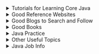 <details><summary>Tutorials for Learning Core Java</summary>
<p>

- [Greenfoot Introducting Java using 2d Animation](https://www.greenfoot.org/doc/joy-of-code)
- [Princenton On-line Textbook](https://introcs.cs.princeton.edu/java/home/)
- [How To Do It In Java](https://howtodoinjava.com)
- [W3 School Java Tutorial](https://www.w3schools.com/java/)
- [Udacity Introduction to Java Course](http://horstmann.com/sjsu/cs046/)
- [Java Review in 60 Minutes](https://youtu.be/3Ky9MZyL8r4)
- [The Official Java Tutorials](https://docs.oracle.com/javase/tutorial/)
- [Udemy Java Programming Masterclass for Software Developers (around $10.00)](https://www.udemy.com/java-the-complete-java-developer-course/)
- [Udemy Java Tutorial for Complete Beginners (free)](https://www.udemy.com/course/java-tutorial/)
- [JavaBrains - Java and JavaScript Coverage](https://javabrains.io/topics/)
- [Beginners Book Java Tutorial](https://beginnersbook.com/java-tutorial-for-beginners-with-examples/)

</p>
</details>

<details><summary>Good Reference Websites</summary>
<p>
  
- [Survival Guide from Java WEB20](https://www.gettoby.com/p/3hk9v0vk0q5g)
- [Specific Lambda Java Class Info Done by a Former Student](https://github.com/austie702/java-glossary-tutorial.git)
- [Official Website for Spring](https://spring.io)
- [On Going Glossary for JX (started by Austin Howes)](https://github.com/austie702/java-glossary-tutorial.git)
- [TutorialsPoint Spring Framework](https://www.tutorialspoint.com/spring/index.htm)
- [Geeks for Geeks Java Programming](https://www.geeksforgeeks.org/java/)
- [Kode Java](https://kodejava.org/)
- [Jenkov Tutorials](http://tutorials.jenkov.com/)

</p>
</details>

<details><summary>Good Blogs to Search and Follow</summary>
<p>
  
- [Baeldung](https://www.baeldung.com)
- [Spring Frame Work Guru](https://springframework.guru)
- [Callicoder](https://www.callicoder.com/categories/java/)
- [DZone](https://dzone.com/)
- [Pivotal Spring Blog](https://spring.io/blog)
- [The Clean Coder](https://blog.cleancoder.com)
- [Harrison Brock - former student](https://harrisonbrock.blog/)

</p>
</details>

<details><summary>Good Books</summary>
<p>

- [Java Methods - my go to book for Core Java](http://www.skylit.com/jm.html)
- [Code Dated but set the foundation for Java Spring](https://www.amazon.com/Spring-REST-Balaji-Varanasi/dp/1484208242)
- [THE book on writing effective Java Code](https://www.amazon.com/Effective-Java-Joshua-Bloch-ebook/dp/B078H61SCH/)
- [Data Structures and Algorithms in Java](https://www.amazon.com/Data-Structures-Algorithms-Java-6th-ebook/dp/B00JDRQF8C/)
- [Cracking the Coding Interview](https://www.amazon.com/Cracking-Coding-Interview-Programming-Questions/dp/0984782850)
- [14 great Java books you need to read before you die](https://marcus-biel.com/must-reads/)

---

</p>
</details>

<details><summary>Java Practice</summary>
<p>

- [Space Battle Arena - Fun practice with Java! Requires some setting up and 2+ people for best results](http://mikeware.github.io/SpaceBattleArena/)
- [Robocode - Similar to Space Battle](https://robocode.sourceforge.io/)
- [Code Wars](https://www.codewars.com/)
- [playlist features the author of Cracking the Code Interview showing solutions to Algorithms problems in Java from the HankerRank Youtube channel](https://www.youtube.com/watch?v=KEEKn7Me-ms&list=PLI1t_8YX-ApvMthLj56t1Rf-Buio5Y8KL)

---

</p>
</details>

<details><summary>Other Useful Topics</summary>
<p>
  
- [R!OT - Leading our community in capturing IoT opportunties](https://ncriot.org/)
- [An Introduction to Task-Oriented Programming](https://www.freecodecamp.org/news/dmpl/)
- [Top 5 machine learning libraries for Java](https://jaxenter.com/top-5-machine-learning-libraries-java-132091.html)
- [Build Your Own First Person Shooter / Survival Game in Unity Udemy (around $10.00)](https://www.udemy.com/course/build-your-own-first-person-shooter-survival-game-in-unity/)
- [High Scalability Websites](http://highscalability.com/)
- [Telosys: The Simplest and Lightest Code Generator](http://www.telosys.org/)

### GitHub

- [How to Unfork a repo on GitHub](https://dev.to/nickymeuleman/how-to-unfork-a-repo-on-github-2a8)
- [GitHub Learning Lab](https://lab.github.com/)

### Scrum

- [Learn scrum with Jira Software](https://www.atlassian.com/agile/tutorials/how-to-do-scrum-with-jira-software)
- [Life Cycle SDLC Scrum Step Step/](https://xbsoftware.com/blog/software-development-life-cycle-sdlc-scrum-step-step/)
- [The Scrum Handbook](https://www.scruminc.com/wp-content/uploads/2014/07/The-Scrum-Handbook.pdf)

### Jenkins

- [Build a Java app with Maven and Jenkins](https://jenkins.io/doc/tutorials/build-a-java-app-with-maven/)

### Centralized Configuration

- [From Spring.io](https://spring.io/guides/gs/centralized-configuration/)
- [Spring Cloud Configuration](https://cloud.spring.io/spring-cloud-static/spring-cloud-config/1.3.1.RELEASE/)
- [Continous Integration](https://www.martinfowler.com/articles/continuousIntegration.html)
- [How to Use the Spring Config Server](https://dzone.com/articles/using-spring-config-server)
- [Baeldung A Guide to Spring Boot Admin](https://www.baeldung.com/spring-boot-admin)

---

</p>
</details>

<details><summary>Java Job Info</summary>
<p>

- [Java job market trends for 2019 from Recallact](https://www.recallact.com/presentation/java-job-market-trends-2019)
- [Companies Using Java from Stackshare](https://stackshare.io/java)

### Job Sites

- [RemoteSome](https://www.remotesome.com/)
- [Huntr - Ground Control for Your Job Search](https://huntr.co/)

### Resume and such Job Tips

- [Make Your Job Application Robot-Proof](https://www.wsj.com/articles/make-your-job-application-robot-proof-11576492201?mod=hp_lead_pos12)
- [How to make a LinkedIn page that wows recruiters, according to the guy who overhauled its design](https://www.businessinsider.com/how-to-best-use-your-linkedin-page-2017-3)
- [Job Seekers: Here’s a Step-by-Step Guide on How to Write a Good Resume](https://www.thepennyhoarder.com/make-money/career/how-to-write-a-resume-guide/)

### Where to live

- [US Cities and Towns Info](https://www.citytowninfo.com/places)
- [Cost of Living Calculator from BestPlaces](https://www.bestplaces.net/cost-of-living/)
- [Cost of Living Calculator from Payscale](https://www.payscale.com/cost-of-living-calculator)

### Interview Preparation

- [Java Interview Prep and More - YouTube Channel](https://www.youtube.com/channel/UC1fLEeYICmo3O9cUsqIi7HA)
- [3 Month Coding Interview Preparation Bootcamp](https://medium.com/educative/3-month-coding-interview-bootcamp-904422926ce8)
- [Interview Cake](https://www.interviewcake.com/)

### Other Advice

- [How to do a code review](https://google.github.io/eng-practices/review/reviewer/)
- [HOW TO GET A JOB ANYWHERE WITH NO CONNECTIONS](https://cultivatedculture.com/how-to-get-a-job-anywhere-no-connections/)
- [Top-Paying IT Certifications: These Certs Could Make You Six Figures](https://www.comptia.org/blog/top-paying-it-certifications?utm_source=social&utm_campaign=best_blogs_2019)
- [Things You Should Do To Become A Top Quality Programmer](https://www.techworm.net/2016/04/things-become-top-quality-programmer.html)

---

</p>
</details>
